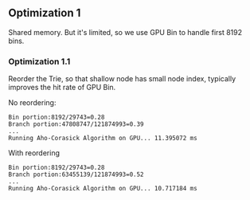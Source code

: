 ## Optimization 1

Shared memory. But it's limited, so we use GPU Bin to handle first 8192 bins.

### Optimization 1.1

Reorder the Trie, so that shallow node has small node index, typically improves the hit rate of GPU Bin.

No reordering:

```
Bin portion:8192/29743=0.28
Branch portion:47808747/121874993=0.39
...
Running Aho-Corasick Algorithm on GPU... 11.395072 ms
```

With reordering

```
Bin portion:8192/29743=0.28
Branch portion:63455139/121874993=0.52
...
Running Aho-Corasick Algorithm on GPU... 10.717184 ms
```
